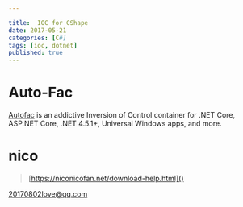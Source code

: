 ```yaml
---

title:  IOC for CShape
date: 2017-05-21
categories: [C#]
tags: [ioc, dotnet]
published: true
---
```


# Auto-Fac

[Autofac](https://autofac.org/) is an addictive Inversion of Control container for .NET Core, ASP.NET Core, .NET 4.5.1+, Universal Windows apps, and more.


# nico

> [https://niconicofan.net/download-help.html]()



20170802love@qq.com